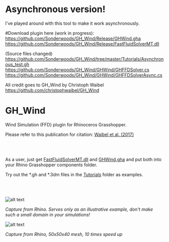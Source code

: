 # Asynchronous version!
I've played around with this tool to make it work asynchronously.


#Download plugin here (work in progress):
https://github.com/Sonderwoods/GH_Wind/Release/GHWind.gha
https://github.com/Sonderwoods/GH_Wind/Release/FastFluidSolverMT.dll

(Source files changed)
https://github.com/Sonderwoods/GH_Wind/tree/master/Tutorials/Asynchronous_test.gh
https://github.com/Sonderwoods/GH_Wind/GHWind/GHFFDSolver.cs
https://github.com/Sonderwoods/GH_Wind/GHWind/GHFFDSolverAsync.cs





All credit goes to GH_Wind by Christoph Waibel
https://github.com/christophwaibel/GH_Wind


# GH_Wind
Wind Simulation (FFD) plugin for Rhinoceros Grasshopper.

Please refer to this publication for citation: [Waibel et al. (2017)](http://www.ibpsa.org/proceedings/BS2017/BS2017_582.pdf)

<br><br>

As a user, just get [FastFluidSolverMT.dll](https://github.com/christophwaibel/GH_Wind/blob/master/GHWind/bin/FastFluidSolverMT.dll) and [GHWind.gha](https://github.com/christophwaibel/GH_Wind/blob/master/GHWind/bin/GHWind.gha) and put both into your Rhino Grasshopper components folder.

Try out the *.gh and *.3dm files in the [Tutorials](https://github.com/christophwaibel/GH_Wind/tree/master/Tutorials) folder as examples.

<br><br>

![alt text](https://github.com/christophwaibel/GH_Wind/blob/master/Documentation/slide0005_image017.gif "Image from Rhino")

*Capture from Rhino. Serves only as an illustrative example, don't make such a small domain in your simulations!*


![alt text](https://github.com/christophwaibel/GH_Wind/blob/master/Documentation/image23.gif "Image from Rhino")

*Capture from Rhino, 50x50x40 mesh, 10 times speed up*
